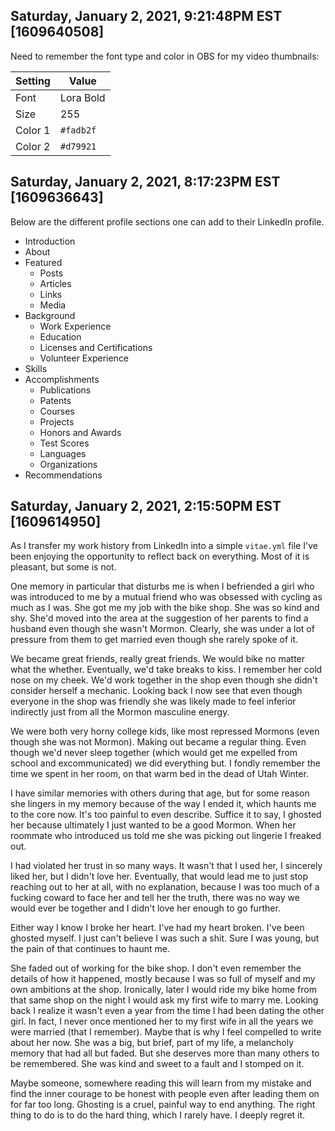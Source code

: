 ## Saturday, January 2, 2021, 9:21:48PM EST [1609640508]

Need to remember the font type and color in OBS for my video thumbnails:

Setting|Value
-|-
Font|Lora Bold
Size|255
Color 1|`#fadb2f`
Color 2|`#d79921`

## Saturday, January 2, 2021, 8:17:23PM EST [1609636643]

Below are the different profile sections one can add to their LinkedIn
profile. 

* Introduction
* About
* Featured
  * Posts
  * Articles
  * Links
  * Media
* Background
  * Work Experience
  * Education
  * Licenses and Certifications
  * Volunteer Experience
* Skills
* Accomplishments
  * Publications
  * Patents
  * Courses
  * Projects
  * Honors and Awards
  * Test Scores
  * Languages
  * Organizations
* Recommendations

## Saturday, January 2, 2021, 2:15:50PM EST [1609614950]

As I transfer my work history from LinkedIn into a simple `vitae.yml` file I've
been enjoying the opportunity to reflect back on everything. Most of it
is pleasant, but some is not.

One memory in particular that disturbs me is when I befriended a girl
who was introduced to me by a mutual friend who was obsessed with
cycling as much as I was. She got me my job with the bike shop. She was
so kind and shy. She'd moved into the area at the suggestion of her
parents to find a husband even though she wasn't Mormon. Clearly, she
was under a lot of pressure from them to get married even though she
rarely spoke of it.

We became great friends, really great friends. We would bike no matter
what the whether. Eventually, we'd take breaks to kiss. I remember her
cold nose on my cheek. We'd work together in the shop even though she
didn't consider herself a mechanic. Looking back I now see that even
though everyone in the shop was friendly she was likely made to feel
inferior indirectly just from all the Mormon masculine energy.

We were both very horny college kids, like most repressed Mormons (even
though she was not Mormon). Making out became a regular thing. Even
though we'd never sleep together (which would get me expelled from
school and excommunicated) we did everything but. I fondly remember the
time we spent in her room, on that warm bed in the dead of Utah Winter.

I have similar memories with others during that age, but for some reason
she lingers in my memory because of the way I ended it, which haunts me
to the core now. It's too painful to even describe. Suffice it to say, I
ghosted her because ultimately I just wanted to be a good Mormon. When
her roommate who introduced us told me she was picking out lingerie I
freaked out.

I had violated her trust in so many ways. It wasn't that I used her, I
sincerely liked her, but I didn't love her. Eventually, that would lead
me to just stop reaching out to her at all, with no explanation, because
I was too much of a fucking coward to face her and tell her the truth,
there was no way we would ever be together and I didn't love her enough
to go further.

Either way I know I broke her heart. I've had my heart broken. I've been
ghosted myself. I just can't believe I was such a shit. Sure I was
young, but the pain of that continues to haunt me.

She faded out of working for the bike shop. I don't even remember the
details of how it happened, mostly because I was so full of myself and
my own ambitions at the shop. Ironically, later I would ride my bike
home from that same shop on the night I would ask my first wife to marry
me. Looking back I realize it wasn't even a year from the time I had
been dating the other girl. In fact, I never once mentioned her to my
first wife in all the years we were married (that I remember). Maybe
that is why I feel compelled to write about her now. She was a big, but
brief, part of my life, a melancholy memory that had all but faded. But
she deserves more than many others to be remembered. She was kind and
sweet to a fault and I stomped on it.

Maybe someone, somewhere reading this will learn from my mistake and
find the inner courage to be honest with people even after leading them
on for far too long. Ghosting is a cruel, painful way to end anything.
The right thing to do is to do the hard thing, which I rarely have. I
deeply regret it.

